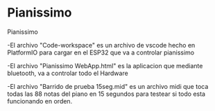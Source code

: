 # Pianissimo
Pianissimo

-El archivo "Code-workspace" es un archivo de vscode hecho en PlatformIO para cargar en el ESP32 que va a controlar pianissimo

-El archivo "Pianissimo WebApp.html" es la aplicacion que mediante bluetooth, va a controlar todo el Hardware

-El archivo "Barrido de prueba 15seg.mid" es un archivo midi que toca todas las 88 notas del piano en 15 segundos para testear si todo esta funcionando en orden. 
